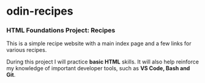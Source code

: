 # odin-recipes
### HTML Foundations Project: Recipes
 
This is a simple recipe website with a main index page and a few links for various recipes.

During this project I will practice **basic HTML** skills. It will also help reinforce my knowledge of important developer tools, such as **VS Code, Bash and Git**.


